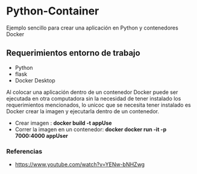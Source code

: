 # Python-Container

Ejemplo sencillo para crear una aplicación en Python y contenedores Docker

## Requerimientos entorno de trabajo
 * Python
 * flask
 * Docker Desktop
 
 Al colocar una aplicación dentro de un contenedor Docker puede ser ejecutada en otra computadora sin la necesidad de tener instalado los requerimientos mencionados, lo unicoc que se necesita tener instalado es Docker
 crear la imagen y ejecutarla dentro de un contenedor.
 
 * Crear imagen : **docker build -t appUse**
 * Correr la imagen en un contenedor: **docker docker run -it -p 7000:4000 appUser**
 
 ### Referencias
 * https://www.youtube.com/watch?v=YENw-bNHZwg
